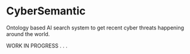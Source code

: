 # CyberSemantic
Ontology based AI search system to get recent cyber threats happening around the world.


WORK IN PROGRESS . . . 
